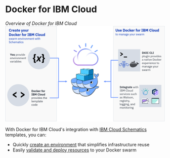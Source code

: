# Docker for IBM Cloud

_Overview of Docker for IBM Cloud_
![Docker for IBM Cloud Overview](d4ic-ov.png)

With Docker for IBM Cloud's integration with [IBM Cloud Schematics](https://console.bluemix.net/docs/services/schematics/index.html#gettingstarted) templates, you can:
* Quickly [create an environment](#creating_your_swarm_environment) that simplifies infrastructure reuse
* Easily [validate and deploy resources](#deploying_resources_to_your_swarm_environment) to your Docker swarm

